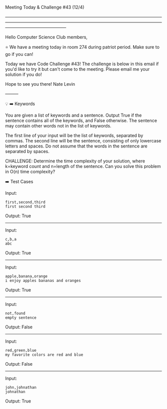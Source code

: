 Meeting Today & Challenge #43 (12/4)

——————————————————————————————————————————————————————————————————————————————————————

Hello Computer Science Club members,

⭐️ We have a meeting today in room 274 during patriot period.
Make sure to go if you can!

Today we have Code Challenge #43! The challenge is below in this email if you'd like to try it but can't come to the meeting. Please email me your solution if you do!

Hope to see you there!
Nate Levin

———

💡 ➡️ Keywords

You are given a list of keywords and a sentence. Output True if the sentence contains all of the keywords, and False otherwise. The sentence may contain other words not in the list of keywords.

The first line of your input will be the list of keywords, separated by commas. The second line will be the sentence, consisting of only lowercase letters and spaces. Do not assume that the words in the sentence are separated by spaces.

CHALLENGE: Determine the time complexity of your solution, where k=keyword count and n=length of the sentence. Can you solve this problem in O(n) time complexity?

➡️ Test Cases

Input:

```
first,second,third
first second third
```

Output: True

---

Input:

```
c,b,a
abc
```

Output: True

---

Input:

```
apple,banana,orange
i enjoy apples bananas and oranges
```

Output: True

---

Input:

```
not,found
empty sentence
```

Output: False

---

Input:

```
red,green,blue
my favorite colors are red and blue
```

Output: False

---

Input:

```
john,johnathan
johnathan
```

Output: True
